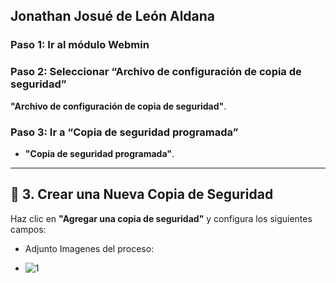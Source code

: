 ## Jonathan Josué de León Aldana
### Paso 1: Ir al módulo Webmin


### Paso 2: Seleccionar “Archivo de configuración de copia de seguridad”
**"Archivo de configuración de copia de seguridad"**.

### Paso 3: Ir a “Copia de seguridad programada”
- **"Copia de seguridad programada"**.

---

## 📝 3. Crear una Nueva Copia de Seguridad

Haz clic en **"Agregar una copia de seguridad"** y configura los siguientes campos:
- Adjunto Imagenes del proceso:

- ![1](https://github.com/user-attachments/assets/8e33758f-1e5c-44c8-83cd-ceab147109be)


  
